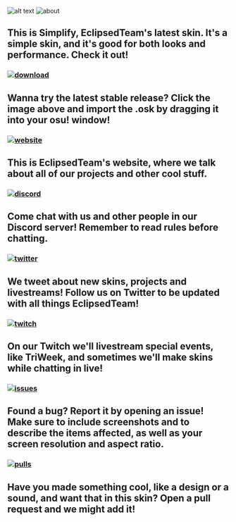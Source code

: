 ![alt text](https://i.imgur.com/io1ZPVG.png "Simplify Logo")
![about](https://i.imgur.com/P3RVo6I.png "about")

## This is Simplify, EclipsedTeam's latest skin. It's a simple skin, and it's good for both looks and performance. Check it out!
### 
### 

### [![download](https://i.imgur.com/OksciCc.png "Download")](https://github.com/eclipsedteam/Simplify/releases/latest/download/Dashed.osk)

## Wanna try the latest stable release? Click the image above and import the .osk by dragging it into your osu! window!
### 
### 

### [![website](https://i.imgur.com/pOjvtxb.png "Website Link")](https://eclipsed.hub2hub.xyz)

## This is EclipsedTeam's website, where we talk about all of our projects and other cool stuff. 
### 
### 

### [![discord](https://i.imgur.com/TZir0Cx.png "Discord Link")](https://discord.gg/kUr4Qcv)

## Come chat with us and other people in our Discord server! Remember to read rules before chatting.
### 
### 

### [![twitter](https://i.imgur.com/1Z3T8f9.png "Twitter Link")](https://twitter.com/eclipsed_team)

## We tweet about new skins, projects and livestreams! Follow us on Twitter to be updated with all things EclipsedTeam!
### 
### 

### [![twitch](https://i.imgur.com/ph7tPbH.png "Twitch Link")](https://www.twitch.tv/eclipsedteam)

## On our Twitch we'll livestream special events, like TriWeek, and sometimes we'll make skins while chatting in live!
### 
### 

### [![issues](https://i.imgur.com/MSJVZGH.png "Issues Link")](https://github.com/eclipsedteam/Simplify/issues)

## Found a bug? Report it by opening an issue! Make sure to include screenshots and to describe the items affected, as well as your screen resolution and aspect ratio.
### 
### 

### [![pulls](https://i.imgur.com/9jlDy76.png "Pulls Link")](https://github.com/eclipsedteam/Simplify/pulls)

## Have you made something cool, like a design or a sound, and want that in this skin? Open a pull request and we might add it!
### 
### 


